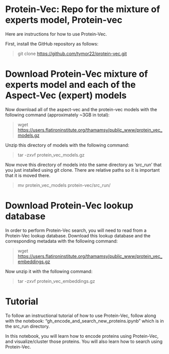# Protein-Vec: Repo for the mixture of experts model, Protein-vec

Here are instructions for how to use Protein-Vec.

First, install the GitHub repository as follows:
> git clone https://github.com/tymor22/protein-vec.git

# Download Protein-Vec mixture of experts model and each of the Aspect-Vec (expert) models

Now download all of the aspect-vec and the protein-vec models with the following command (approximately ~3GB in total): 
> wget https://users.flatironinstitute.org/thamamsy/public_www/protein_vec_models.gz

Unzip this directory of models with the following command:
> tar -zxvf protein_vec_models.gz

Now move this directory of models into the same directory as ‘src_run’ that you just installed using git clone. There are relative paths so it is important that it is moved there.

> mv protein_vec_models protein-vec/src_run/

# Download Protein-Vec lookup database
In order to perform Protein-Vec search, you will need to read from a Protein-Vec lookup database. Download this lookup database and the corresponding metadata with the following command:
> wget https://users.flatironinstitute.org/thamamsy/public_www/protein_vec_embeddings.gz

Now unzip it with the following command: 
> tar -zxvf protein_vec_embeddings.gz

# Tutorial
To follow an instructional tutorial of how to use Protein-Vec, follow along with the notebook: “gh_encode_and_search_new_proteins.ipynb” which is in the src_run directory.

In this notebook, you will learn how to encode proteins using Protein-Vec, and visualize/cluster those proteins. You will also learn how to search using Protein-Vec.


